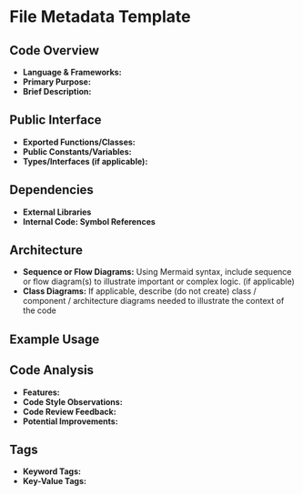 # File Metadata Template

## Code Overview
- **Language & Frameworks:**
- **Primary Purpose:**
- **Brief Description:**

## Public Interface
- **Exported Functions/Classes:**
- **Public Constants/Variables:**
- **Types/Interfaces (if applicable):**

## Dependencies
- **External Libraries**
- **Internal Code: Symbol References**

## Architecture
- **Sequence or Flow Diagrams:** Using Mermaid syntax, include sequence or flow diagram(s) to illustrate important or complex logic. (if applicable)
- **Class Diagrams:** If applicable, describe (do not create) class / component / architecture diagrams needed to illustrate the context of the code

## Example Usage

## Code Analysis
- **Features:**
- **Code Style Observations:**
- **Code Review Feedback:**
- **Potential Improvements:**

## Tags
- **Keyword Tags:**
- **Key-Value Tags:**
